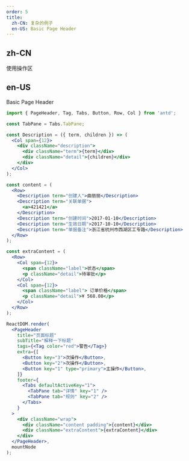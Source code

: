 ```yaml
---
order: 5
title:
  zh-CN: 复杂的例子
  en-US: Basic Page Header
---
```


## zh-CN

使用操作区

## en-US

Basic Page Header

```jsx
import { PageHeader, Tag, Tabs, Button, Row, Col } from 'antd';

const TabPane = Tabs.TabPane;

const Description = ({ term, children }) => (
  <Col span={12}>
    <div className="description">
      <div className="term">{term}</div>
      <div className="detail">{children}</div>
    </div>
  </Col>
);

const content = (
  <Row>
    <Description term="创建人">曲丽丽</Description>
    <Description term="关联单据">
      <a>421421</a>
    </Description>
    <Description term="创建时间">2017-01-10</Description>
    <Description term="生效日期">2017-10-10</Description>
    <Description term="单据备注">浙江省杭州市西湖区工专路</Description>
  </Row>
);

const extraContent = (
  <Row>
    <Col span={12}>
      <span className="label">状态</span>
      <p className="detail">待审批</p>
    </Col>
    <Col span={12}>
      <span className="label"> 订单价格</span>
      <p className="detail">¥ 568.08</p>
    </Col>
  </Row>
);

ReactDOM.render(
  <PageHeader
    title="页面标题"
    subTitle="解释一下标题"
    tags={<Tag color="red">警告</Tag>}
    extra={[
      <Button key="3">次操作</Button>,
      <Button key="2">次操作</Button>,
      <Button key="1" type="primary">主操作</Button>,
    ]}
    footer={
      <Tabs defaultActiveKey="1">
        <TabPane tab="详情" key="1" />
        <TabPane tab="规则" key="2" />
      </Tabs>
    }
  >
    <div className="wrap">
      <div className="content padding">{content}</div>
      <div className="extraContent">{extraContent}</div>
    </div>
  </PageHeader>,
  mountNode
);

```

<style>
.content.padding {
  padding-left: 40px;
}
.content .description {
  display: table;
}
.description .term {
  display: table-cell;
  margin-right: 8px;
  padding-bottom: 8px;
  white-space: nowrap;
  line-height: 20px;
}
.description .term:after {
  position: relative;
  top: -0.5px;
  margin: 0 8px 0 2px;
  content: ":";
}
.description .detail {
  display: table-cell;
  padding-bottom: 8px;
  width: 100%;
  line-height: 20px;
}
.extraContent .label {
  font-size: 14px;
  color: rgba(0, 0, 0, 0.45);
  line-height: 22px;
}
.extraContent .label {
  font-size: 14px;
  color: rgba(0, 0, 0, 0.45);
  line-height: 22px;
}
.extraContent .detail {
  font-size: 20px;
  color: rgba(0, 0, 0, 0.85);
  line-height: 28px;
}
</style>